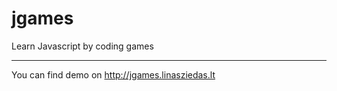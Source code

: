 jgames
======

Learn Javascript by coding games


-----
You can find demo on http://jgames.linasziedas.lt
